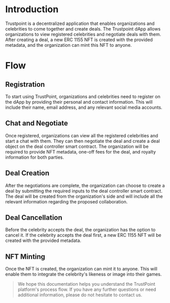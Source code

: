 # Introduction
Trustpoint is a decentralized application that enables organizations and celebrities to come together and create deals. The Trustpoint dApp allows organizations to view registered celebrities and negotiate deals with them. After creating a deal, a new ERC 1155 NFT is created with the provided metadata, and the organization can mint this NFT to anyone.

# Flow 

## Registration
To start using TrustPoint, organizations and celebrities need to register on the dApp by providing their personal and contact information. This will include their name, email address, and any relevant social media accounts.

## Chat and Negotiate
Once registered, organizations can view all the registered celebrities and start a chat with them. They can then negotiate the deal and create a deal object on the deal controller smart contract. The organization will be required to provide NFT metadata, one-off fees for the deal, and royalty information for both parties.

## Deal Creation
After the negotiations are complete, the organization can choose to create a deal by submitting the required inputs to the deal controller smart contract. The deal will be created from the organization's side and will include all the relevant information regarding the proposed collaboration.

## Deal Cancellation
Before the celebrity accepts the deal, the organization has the option to cancel it. If the celebrity accepts the deal first, a new ERC 1155 NFT will be created with the provided metadata.

## NFT Minting
Once the NFT is created, the organization can mint it to anyone. This will enable them to integrate the celebrity's likeness or image into their games.

> We hope this documentation helps you understand the TrustPoint platform's process flow. If you have any further questions or need additional information, please do not hesitate to contact us.
